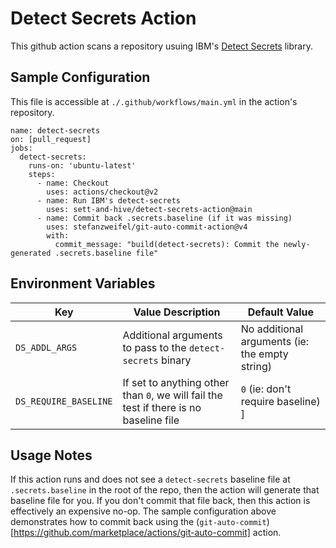 # Detect Secrets Action

This github action scans a repository usuing IBM's [Detect Secrets](https://github.com/IBM/detect-secrets) library.

## Sample Configuration

This file is accessible at `./.github/workflows/main.yml` in the action's repository.

```
name: detect-secrets
on: [pull_request]
jobs:
  detect-secrets:
    runs-on: 'ubuntu-latest'
    steps:
      - name: Checkout
        uses: actions/checkout@v2
      - name: Run IBM's detect-secrets
        uses: sett-and-hive/detect-secrets-action@main
      - name: Commit back .secrets.baseline (if it was missing)
        uses: stefanzweifel/git-auto-commit-action@v4
        with:
          commit_message: "build(detect-secrets): Commit the newly-generated .secrets.baseline file"

```

## Environment Variables

| Key  | Value Description | Default Value |
| ---- | ----------------- | ------------- |
| `DS_ADDL_ARGS` | Additional arguments to pass to the `detect-secrets` binary | No additional arguments (ie: the empty string) |
| `DS_REQUIRE_BASELINE` | If set to anything other than `0`, we will fail the test if there is no baseline file | `0` (ie: don't require baseline) ]

## Usage Notes

If this action runs and does not see a `detect-secrets` baseline file at `.secrets.baseline` in the root of the repo, then the action will generate that baseline file for you.
If you don't commit that file back, then this action is effectively an expensive no-op. The sample configuration above demonstrates how to commit back using the
(`git-auto-commit`)[https://github.com/marketplace/actions/git-auto-commit] action.
